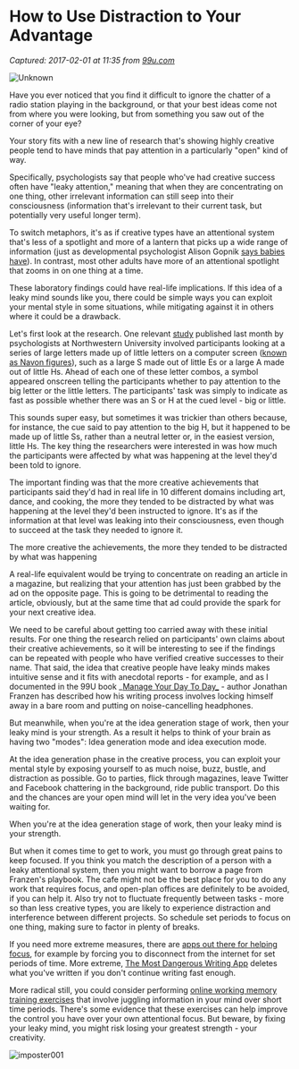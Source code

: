 # How to Use Distraction to Your Advantage

_Captured: 2017-02-01 at 11:35 from [99u.com](http://99u.com/articles/53804/how-to-use-distraction-to-your-advantage)_

![Unknown](http://99u.com/articles/53804/920&quality=100&strip&ssl=1)

Have you ever noticed that you find it difficult to ignore the chatter of a radio station playing in the background, or that your best ideas come not from where you were looking, but from something you saw out of the corner of your eye?

Your story fits with a new line of research that's showing highly creative people tend to have minds that pay attention in a particularly "open" kind of way.

Specifically, psychologists say that people who've had creative success often have "leaky attention," meaning that when they are concentrating on one thing, other irrelevant information can still seep into their consciousness (information that's irrelevant to their current task, but potentially very useful longer term).

To switch metaphors, it's as if creative types have an attentional system that's less of a spotlight and more of a lantern that picks up a wide range of information (just as developmental psychologist Alison Gopnik [says babies have](http://www.wired.com/2010/09/what-is-it-like-to-be-a-baby/)). In contrast, most other adults have more of an attentional spotlight that zooms in on one thing at a time.

These laboratory findings could have real-life implications. If this idea of a leaky mind sounds like you, there could be simple ways you can exploit your mental style in some situations, while mitigating against it in others where it could be a drawback.

Let's first look at the research. One relevant [study](http://link.springer.com/article/10.3758/s13421-015-0569-4?wt_mc=alerts.TOCjournals) published last month by psychologists at Northwestern University involved participants looking at a series of large letters made up of little letters on a computer screen ([known as Navon figures](https://en.wikipedia.org/wiki/Navon_figure)), such as a large S made out of little Es or a large A made out of little Hs. Ahead of each one of these letter combos, a symbol appeared onscreen telling the participants whether to pay attention to the big letter or the little letters. The participants' task was simply to indicate as fast as possible whether there was an S or H at the cued level - big or little.

This sounds super easy, but sometimes it was trickier than others because, for instance, the cue said to pay attention to the big H, but it happened to be made up of little Ss, rather than a neutral letter or, in the easiest version, little Hs. The key thing the researchers were interested in was how much the participants were affected by what was happening at the level they'd been told to ignore.

The important finding was that the more creative achievements that participants said they'd had in real life in 10 different domains including art, dance, and cooking, the more they tended to be distracted by what was happening at the level they'd been instructed to ignore. It's as if the information at that level was leaking into their consciousness, even though to succeed at the task they needed to ignore it.

The more creative the achievements, the more they tended to be distracted by what was happening

A real-life equivalent would be trying to concentrate on reading an article in a magazine, but realizing that your attention has just been grabbed by the ad on the opposite page. This is going to be detrimental to reading the article, obviously, but at the same time that ad could provide the spark for your next creative idea.

We need to be careful about getting too carried away with these initial results. For one thing the research relied on participants' own claims about their creative achievements, so it will be interesting to see if the findings can be repeated with people who have verified creative successes to their name. That said, the idea that creative people have leaky minds makes intuitive sense and it fits with anecdotal reports - for example, and as I documented in the 99U book _[Manage Your Day To Day_](http://99u.com/book/manage-your-day-to-day-2) - author Jonathan Franzen has described how his writing process involves locking himself away in a bare room and putting on noise-cancelling headphones.

But meanwhile, when you're at the idea generation stage of work, then your leaky mind is your strength. As a result it helps to think of your brain as having two "modes": Idea generation mode and idea execution mode.

At the idea generation phase in the creative process, you can exploit your mental style by exposing yourself to as much noise, buzz, bustle, and distraction as possible. Go to parties, flick through magazines, leave Twitter and Facebook chattering in the background, ride public transport. Do this and the chances are your open mind will let in the very idea you've been waiting for.

When you're at the idea generation stage of work, then your leaky mind is your strength.

But when it comes time to get to work, you must go through great pains to keep focused. If you think you match the description of a person with a leaky attentional system, then you might want to borrow a page from Franzen's playbook. The cafe might not be the best place for you to do any work that requires focus, and open-plan offices are definitely to be avoided, if you can help it. Also try not to fluctuate frequently between tasks - more so than less creative types, you are likely to experience distraction and interference between different projects. So schedule set periods to focus on one thing, making sure to factor in plenty of breaks.

If you need more extreme measures, there are [apps out there for helping focus](http://99u.com/articles/6969/10-online-tools-for-better-attention-focus), for example by forcing you to disconnect from the internet for set periods of time. More extreme, [The Most Dangerous Writing App](http://www.wired.com/2016/03/sadistic-writing-app-deletes-work-stop-typing/) deletes what you've written if you don't continue writing fast enough.

More radical still, you could consider performing [online working memory training exercises](http://brainworkshop.sourceforge.net) that involve juggling information in your mind over short time periods. There's some evidence that these exercises can help improve the control you have over your own attentional focus. But beware, by fixing your leaky mind, you might risk losing your greatest strength - your creativity.

![imposter001](http://99u.com/articles/53804/600&quality=100&strip&ssl=1)
